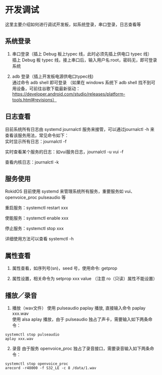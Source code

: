 # 开发调试

这里主要介绍如何进行调试开发板，如系统登录，串口登录，日志查看等

## 系统登录

1. 串口登录（插上 Debug 板上typec 线，此时必须先插上供电口 typec 线）<br>
插上 Debug 板 typec 线，接上串口后，输入用户名:root，密码无，即可登录系统

2. adb 登录（插上开发板电源供电口typec线)<br>
通过命令 adb shell 即可登录
（如果在 windows 系统下 adb shell 找不到可用设备，可前往谷歌下载最新驱动：https://developer.android.com/studio/releases/platform-tools.html#revisions）

## 日志查看
目前系统所有日志由 systemd journalctl 服务来接管，可以通过journalctl -h 来查看该服务用法，常见命令如下：<br>
实时显示所有日志：journalctl -f

实时查看某个服务的日志：如vui服务日志，journalctl -u vui -f

查看内核日志：journalctl -k

## 服务使用

RokidOS 目前使用 systemd 来管理系统所有服务，重要服务如 vui、openvoice_proc pulseaudio 等

重启服务：systemctl restart xxx

使能服务：systemctl enable xxx

停止服务：systemctl stop xxx

详细使用方法可以查看 systemctl -h

## 属性查看
1. 属性查看，如序列号(sn)，seed 号，使用命令: getprop <br>

2. 属性设置，相关命令为 setprop xxx value （注意 ro（只读）属性不能设置）

## 播放／录音

1. 播放（wav文件）
使用 pulseaudio paplay 播放, 直接输入命令 paplay xxx.wav<br>
使用 alsa aplay 播放，由于 pulseaudio 独占了声卡，需要输入如下两条命令：<br>
```
systemctl stop pulseaudio
aplay xxx.wav
```

2. 录音
由于服务 openvoice_proc 独占了录音接口，需要录音输入如下两条命令：<br>
```
systemctl stop openvoice_proc
arecord -r48000 -f S32_LE -c 8 /data/1.wav
```
